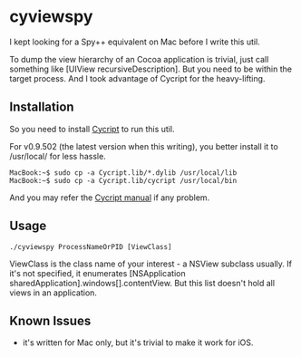 # cyviewspy

I kept looking for a Spy++ equivalent on Mac before I write this util.

To dump the view hierarchy of an Cocoa application is trivial, just call something like [UIView recursiveDescription]. But you need to be within the target process. And I took advantage of Cycript for the heavy-lifting.

## Installation
So you need to install [Cycript](https://cydia.saurik.com/api/latest/3) to run this util. 


For v0.9.502 (the latest version when this writing), you better install it to /usr/local/ for less hassle.

    MacBook:~$ sudo cp -a Cycript.lib/*.dylib /usr/local/lib
    MacBook:~$ sudo cp -a Cycript.lib/cycript /usr/local/bin

And you may refer the [Cycript manual](http://www.cycript.org/manual/) if any problem.

## Usage

    ./cyviewspy ProcessNameOrPID [ViewClass]

ViewClass is the class name of your interest - a NSView subclass usually. If it's not specified, it enumerates [NSApplication sharedApplication].windows[].contentView. But this list doesn't hold all views in an application.

## Known Issues
* it's written for Mac only, but it's trivial to make it work for iOS.
  
  

